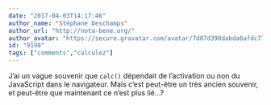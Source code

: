 ```yaml
---
date: "2017-04-03T14:17:46"
author_name: "Stéphane Deschamps"
author_url: "http://nota-bene.org/"
author_avatar: "https://secure.gravatar.com/avatar/7d87d390dabda6afdc77b37e1a5fc987"
id: "9198"
tags: ["comments","calculez"]
---
```

J’ai un vague souvenir que `calc()` dépendait de l’activation ou non du JavaScript dans le navigateur. Mais c’est peut-être un très ancien souvenir, et peut-être que maintenant ce n’est plus lié…?